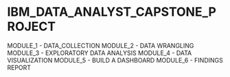 # IBM_DATA_ANALYST_CAPSTONE_PROJECT
 MODULE_1 - DATA_COLLECTION
 MODULE_2 - DATA WRANGLING 
 MODULE_3 - EXPLORATORY DATA ANALYSIS
 MODULE_4 - DATA VISUALIZATION
 MODULE_5 - BUILD A DASHBOARD
 MODULE_6 - FINDINGS REPORT 
